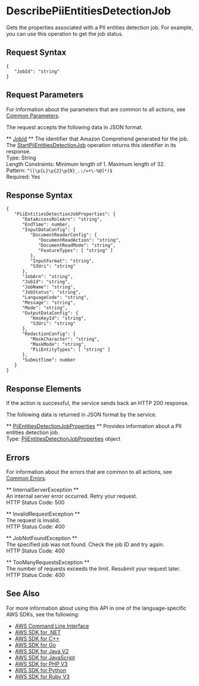 # DescribePiiEntitiesDetectionJob<a name="API_DescribePiiEntitiesDetectionJob"></a>

Gets the properties associated with a PII entities detection job\. For example, you can use this operation to get the job status\.

## Request Syntax<a name="API_DescribePiiEntitiesDetectionJob_RequestSyntax"></a>

```
{
   "JobId": "string"
}
```

## Request Parameters<a name="API_DescribePiiEntitiesDetectionJob_RequestParameters"></a>

For information about the parameters that are common to all actions, see [Common Parameters](CommonParameters.md)\.

The request accepts the following data in JSON format\.

 ** [JobId](#API_DescribePiiEntitiesDetectionJob_RequestSyntax) **   <a name="comprehend-DescribePiiEntitiesDetectionJob-request-JobId"></a>
The identifier that Amazon Comprehend generated for the job\. The [StartPiiEntitiesDetectionJob](API_StartPiiEntitiesDetectionJob.md) operation returns this identifier in its response\.  
Type: String  
Length Constraints: Minimum length of 1\. Maximum length of 32\.  
Pattern: `^([\p{L}\p{Z}\p{N}_.:/=+\-%@]*)$`   
Required: Yes

## Response Syntax<a name="API_DescribePiiEntitiesDetectionJob_ResponseSyntax"></a>

```
{
   "PiiEntitiesDetectionJobProperties": { 
      "DataAccessRoleArn": "string",
      "EndTime": number,
      "InputDataConfig": { 
         "DocumentReaderConfig": { 
            "DocumentReadAction": "string",
            "DocumentReadMode": "string",
            "FeatureTypes": [ "string" ]
         },
         "InputFormat": "string",
         "S3Uri": "string"
      },
      "JobArn": "string",
      "JobId": "string",
      "JobName": "string",
      "JobStatus": "string",
      "LanguageCode": "string",
      "Message": "string",
      "Mode": "string",
      "OutputDataConfig": { 
         "KmsKeyId": "string",
         "S3Uri": "string"
      },
      "RedactionConfig": { 
         "MaskCharacter": "string",
         "MaskMode": "string",
         "PiiEntityTypes": [ "string" ]
      },
      "SubmitTime": number
   }
}
```

## Response Elements<a name="API_DescribePiiEntitiesDetectionJob_ResponseElements"></a>

If the action is successful, the service sends back an HTTP 200 response\.

The following data is returned in JSON format by the service\.

 ** [PiiEntitiesDetectionJobProperties](#API_DescribePiiEntitiesDetectionJob_ResponseSyntax) **   <a name="comprehend-DescribePiiEntitiesDetectionJob-response-PiiEntitiesDetectionJobProperties"></a>
Provides information about a PII entities detection job\.  
Type: [PiiEntitiesDetectionJobProperties](API_PiiEntitiesDetectionJobProperties.md) object

## Errors<a name="API_DescribePiiEntitiesDetectionJob_Errors"></a>

For information about the errors that are common to all actions, see [Common Errors](CommonErrors.md)\.

 ** InternalServerException **   
An internal server error occurred\. Retry your request\.  
HTTP Status Code: 500

 ** InvalidRequestException **   
The request is invalid\.  
HTTP Status Code: 400

 ** JobNotFoundException **   
The specified job was not found\. Check the job ID and try again\.  
HTTP Status Code: 400

 ** TooManyRequestsException **   
The number of requests exceeds the limit\. Resubmit your request later\.  
HTTP Status Code: 400

## See Also<a name="API_DescribePiiEntitiesDetectionJob_SeeAlso"></a>

For more information about using this API in one of the language\-specific AWS SDKs, see the following:
+  [AWS Command Line Interface](https://docs.aws.amazon.com/goto/aws-cli/comprehend-2017-11-27/DescribePiiEntitiesDetectionJob) 
+  [AWS SDK for \.NET](https://docs.aws.amazon.com/goto/DotNetSDKV3/comprehend-2017-11-27/DescribePiiEntitiesDetectionJob) 
+  [AWS SDK for C\+\+](https://docs.aws.amazon.com/goto/SdkForCpp/comprehend-2017-11-27/DescribePiiEntitiesDetectionJob) 
+  [AWS SDK for Go](https://docs.aws.amazon.com/goto/SdkForGoV1/comprehend-2017-11-27/DescribePiiEntitiesDetectionJob) 
+  [AWS SDK for Java V2](https://docs.aws.amazon.com/goto/SdkForJavaV2/comprehend-2017-11-27/DescribePiiEntitiesDetectionJob) 
+  [AWS SDK for JavaScript](https://docs.aws.amazon.com/goto/AWSJavaScriptSDK/comprehend-2017-11-27/DescribePiiEntitiesDetectionJob) 
+  [AWS SDK for PHP V3](https://docs.aws.amazon.com/goto/SdkForPHPV3/comprehend-2017-11-27/DescribePiiEntitiesDetectionJob) 
+  [AWS SDK for Python](https://docs.aws.amazon.com/goto/boto3/comprehend-2017-11-27/DescribePiiEntitiesDetectionJob) 
+  [AWS SDK for Ruby V3](https://docs.aws.amazon.com/goto/SdkForRubyV3/comprehend-2017-11-27/DescribePiiEntitiesDetectionJob) 